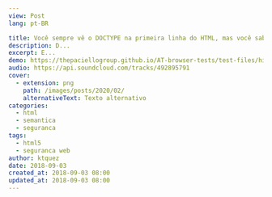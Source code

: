 ```yaml
---
view: Post
lang: pt-BR

title: Você sempre vê o DOCTYPE na primeira linha do HTML, mas você sabe o por quê?
description: D...
excerpt: E...
demo: https://thepaciellogroup.github.io/AT-browser-tests/test-files/hidden-att.html
audio: https://api.soundcloud.com/tracks/492895791
cover: 
  - extension: png
    path: /images/posts/2020/02/
    alternativeText: Texto alternativo
categories:
  - html
  - semantica
  - seguranca
tags: 
  - html5
  - seguranca web
author: ktquez
date: 2018-09-03
created_at: 2018-09-03 08:00 
updated_at: 2018-09-03 08:00
---
```

